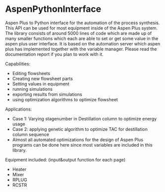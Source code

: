 # AspenPythonInterface
Aspen Plus to Python interface for the automation of the process synthesis. This API can be used for most equipment inside of the Aspen Plus system. The library consists of around 5000 lines of code which are made up of many smaller functions which each are able to set or get some value in the aspen plus user interface. It is based on the automation server which aspen plus has implemented together with the variable manager. Please read the documentation report if you plan to work with it.



Capabilities:
- Editing flowsheets
- Creating new flowsheet parts
- Setting values in equipment
- running simulations
- exporting results from simulations
- using optimization algorithms to optimize flowsheet


Applications:
- Case 1: Varying stagenumber in Destillation column to optimize energy usage
- Case 2: applying genetic algorithm to optimize TAC for destillation column sequence
- Almost all automated optimizations for the design of Aspen Plus programs can be done here since most variables are included in this library.



Equipment included:    (input&output function for each page)
- Heater
- Mixer
- RPLUG
- RCSTR


 
